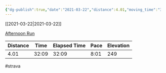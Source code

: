 ```yaml
---
{"dg-publish":true,"date":"2021-03-22","distance":4.01,"moving_time":"32:09","elapsed_time":"32:09","pace":"8:01","total_elevation_gain":249,"url":"https://www.strava.com/activities/4993776094","permalink":"/01-personal/strava/2021-03-22-afternoon-run/","dgPassFrontmatter":true}
---
```



[[2021-03-22\|2021-03-22]]

[Afternoon Run](https://www.strava.com/activities/4993776094)

| Distance | Time  | Elapsed Time | Pace | Elevation |
| -------- | ----- | ------------ | ---- | --------- |
| 4.01     | 32:09 | 32:09        | 8:01 | 249       |




#strava
